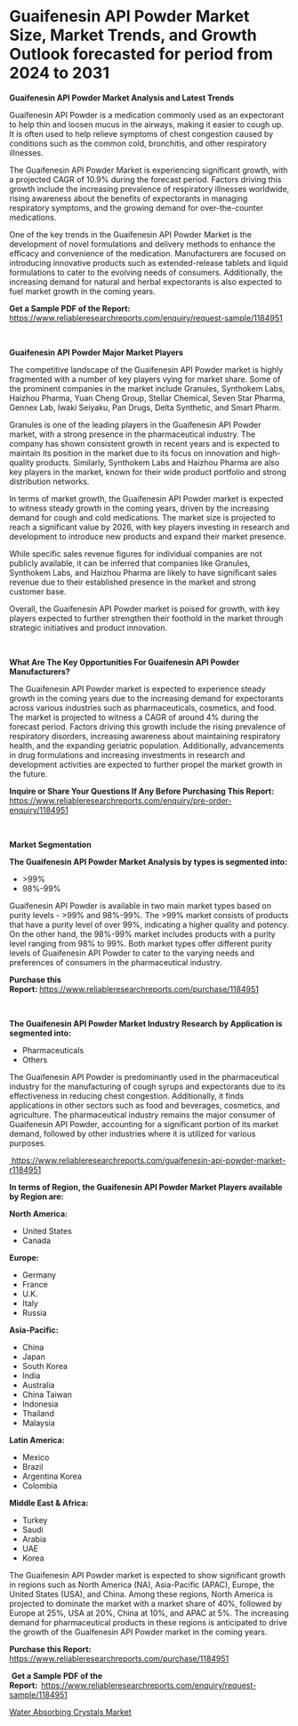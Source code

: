 <p><h1>Guaifenesin API Powder Market Size, Market Trends, and Growth Outlook forecasted for period from 2024 to 2031</h1></p><p><strong>Guaifenesin API Powder Market Analysis and Latest Trends</strong></p>
<p><p>Guaifenesin API Powder is a medication commonly used as an expectorant to help thin and loosen mucus in the airways, making it easier to cough up. It is often used to help relieve symptoms of chest congestion caused by conditions such as the common cold, bronchitis, and other respiratory illnesses.</p><p>The Guaifenesin API Powder Market is experiencing significant growth, with a projected CAGR of 10.9% during the forecast period. Factors driving this growth include the increasing prevalence of respiratory illnesses worldwide, rising awareness about the benefits of expectorants in managing respiratory symptoms, and the growing demand for over-the-counter medications.</p><p>One of the key trends in the Guaifenesin API Powder Market is the development of novel formulations and delivery methods to enhance the efficacy and convenience of the medication. Manufacturers are focused on introducing innovative products such as extended-release tablets and liquid formulations to cater to the evolving needs of consumers. Additionally, the increasing demand for natural and herbal expectorants is also expected to fuel market growth in the coming years.</p></p>
<p><strong>Get a Sample PDF of the Report:&nbsp;</strong> <a href="https://www.reliableresearchreports.com/enquiry/request-sample/1184951">https://www.reliableresearchreports.com/enquiry/request-sample/1184951</a></p>
<p>&nbsp;</p>
<p><strong>Guaifenesin API Powder Major Market Players</strong></p>
<p><p>The competitive landscape of the Guaifenesin API Powder market is highly fragmented with a number of key players vying for market share. Some of the prominent companies in the market include Granules, Synthokem Labs, Haizhou Pharma, Yuan Cheng Group, Stellar Chemical, Seven Star Pharma, Gennex Lab, Iwaki Seiyaku, Pan Drugs, Delta Synthetic, and Smart Pharm.</p><p>Granules is one of the leading players in the Guaifenesin API Powder market, with a strong presence in the pharmaceutical industry. The company has shown consistent growth in recent years and is expected to maintain its position in the market due to its focus on innovation and high-quality products. Similarly, Synthokem Labs and Haizhou Pharma are also key players in the market, known for their wide product portfolio and strong distribution networks.</p><p>In terms of market growth, the Guaifenesin API Powder market is expected to witness steady growth in the coming years, driven by the increasing demand for cough and cold medications. The market size is projected to reach a significant value by 2026, with key players investing in research and development to introduce new products and expand their market presence.</p><p>While specific sales revenue figures for individual companies are not publicly available, it can be inferred that companies like Granules, Synthokem Labs, and Haizhou Pharma are likely to have significant sales revenue due to their established presence in the market and strong customer base.</p><p>Overall, the Guaifenesin API Powder market is poised for growth, with key players expected to further strengthen their foothold in the market through strategic initiatives and product innovation.</p></p>
<p>&nbsp;</p>
<p><strong>What Are The Key Opportunities For Guaifenesin API Powder Manufacturers?</strong></p>
<p><p>The Guaifenesin API Powder market is expected to experience steady growth in the coming years due to the increasing demand for expectorants across various industries such as pharmaceuticals, cosmetics, and food. The market is projected to witness a CAGR of around 4% during the forecast period. Factors driving this growth include the rising prevalence of respiratory disorders, increasing awareness about maintaining respiratory health, and the expanding geriatric population. Additionally, advancements in drug formulations and increasing investments in research and development activities are expected to further propel the market growth in the future.</p></p>
<p><strong>Inquire or Share Your Questions If Any Before Purchasing This Report:</strong> <a href="https://www.reliableresearchreports.com/enquiry/pre-order-enquiry/1184951">https://www.reliableresearchreports.com/enquiry/pre-order-enquiry/1184951</a></p>
<p>&nbsp;</p>
<p><strong>Market Segmentation</strong></p>
<p><strong>The Guaifenesin API Powder Market Analysis by types is segmented into:</strong></p>
<p><ul><li>>99%</li><li>98%-99%</li></ul></p>
<p><p>Guaifenesin API Powder is available in two main market types based on purity levels - >99% and 98%-99%. The >99% market consists of products that have a purity level of over 99%, indicating a higher quality and potency. On the other hand, the 98%-99% market includes products with a purity level ranging from 98% to 99%. Both market types offer different purity levels of Guaifenesin API Powder to cater to the varying needs and preferences of consumers in the pharmaceutical industry.</p></p>
<p><strong>Purchase this Report:&nbsp;</strong><a href="https://www.reliableresearchreports.com/purchase/1184951">https://www.reliableresearchreports.com/purchase/1184951</a></p>
<p>&nbsp;</p>
<p><strong>The Guaifenesin API Powder Market Industry Research by Application is segmented into:</strong></p>
<p><ul><li>Pharmaceuticals</li><li>Others</li></ul></p>
<p><p>The Guaifenesin API Powder is predominantly used in the pharmaceutical industry for the manufacturing of cough syrups and expectorants due to its effectiveness in reducing chest congestion. Additionally, it finds applications in other sectors such as food and beverages, cosmetics, and agriculture. The pharmaceutical industry remains the major consumer of Guaifenesin API Powder, accounting for a significant portion of its market demand, followed by other industries where it is utilized for various purposes.</p></p>
<p><a href="https://www.reliableresearchreports.com/guaifenesin-api-powder-market-r1184951">&nbsp;https://www.reliableresearchreports.com/guaifenesin-api-powder-market-r1184951</a></p>
<p><strong>In terms of Region, the Guaifenesin API Powder Market Players available by Region are:</strong></p>
<p>
    <p> <strong> North America: </strong>
        <ul>
            <li>United States</li>
            <li>Canada</li>
        </ul>
        </p> 
    <p> <strong> Europe: </strong>
        <ul>
            <li>Germany</li>
            <li>France</li>
            <li>U.K.</li>
            <li>Italy</li>
            <li>Russia</li>
        </ul>
        </p> 
    <p> <strong> Asia-Pacific: </strong>
        <ul>
            <li>China</li>
            <li>Japan</li>
            <li>South Korea</li>
            <li>India</li>
            <li>Australia</li>
            <li>China Taiwan</li>
            <li>Indonesia</li>
            <li>Thailand</li>
            <li>Malaysia</li>
        </ul>
        </p> 
    <p> <strong> Latin America: </strong>
        <ul>
            <li>Mexico</li>
            <li>Brazil</li>
            <li>Argentina Korea</li>
            <li>Colombia</li>
        </ul>
        </p> 
    <p> <strong> Middle East & Africa: </strong>
        <ul>
            <li>Turkey</li>
            <li>Saudi</li>
            <li>Arabia</li>
            <li>UAE</li>
            <li>Korea</li>
        </ul>
    </p>
    </p>
<p><p>The Guaifenesin API Powder market is expected to show significant growth in regions such as North America (NA), Asia-Pacific (APAC), Europe, the United States (USA), and China. Among these regions, North America is projected to dominate the market with a market share of 40%, followed by Europe at 25%, USA at 20%, China at 10%, and APAC at 5%. The increasing demand for pharmaceutical products in these regions is anticipated to drive the growth of the Guaifenesin API Powder market in the coming years.</p></p>
<p><strong>Purchase this Report: </strong><a href="https://www.reliableresearchreports.com/purchase/1184951">https://www.reliableresearchreports.com/purchase/1184951</a></p>
<p>&nbsp;<strong>Get a Sample PDF of the Report:&nbsp;&nbsp;</strong><a href="https://www.reliableresearchreports.com/enquiry/request-sample/1184951">https://www.reliableresearchreports.com/enquiry/request-sample/1184951</a></p>
<p><strong></strong></p>
<p><p><a href="https://view.publitas.com/reportprime-1/water-absorbing-crystals-market-global-market-insights-and-sales-trends-2024-to-2031/">Water Absorbing Crystals Market</a></p></p>